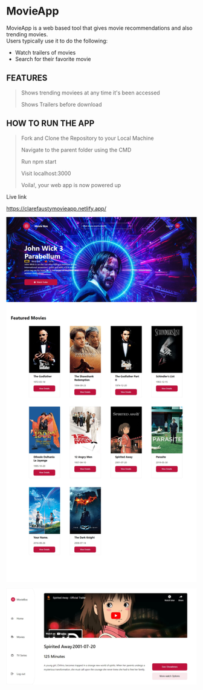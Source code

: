 # MovieApp

MovieApp is a web based tool that gives movie recommendations and also trending movies.  
Users typically use it to do the following:
- Watch trailers of movies
- Search for their favorite movie


## FEATURES
> Shows trending moviees at any time it's been accessed
>
> Shows Trailers before download

## HOW TO RUN THE APP
> Fork and Clone the Repository to your Local Machine
> 
> Navigate to the parent folder using the CMD
> 
> Run npm start
> 
> Visit localhost:3000
> 
> Voila!, your web app is now powered up


Live link

https://clarefaustymovieapp.netlify.app/


![_](https://github.com/clarefausty/MovieApp/blob/master/public/Asset/Movie%20AppHomePage.png)




![_](https://github.com/clarefausty/MovieApp/blob/master/public/Asset/MovieAppDetails.png)





![]()
